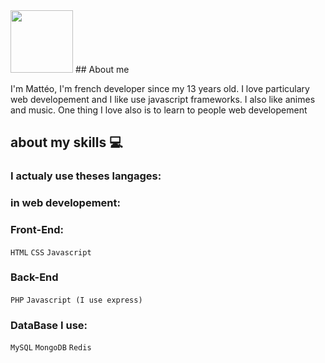 <img src="https://i.imgur.com/LA3TK0j.gif" width="100">
## About me

I'm Mattéo, I'm french developer since my 13 years old. I love particulary web developement and I like use javascript frameworks. I also like animes and music. 
One thing I love also is to learn to people web developement

## about my skills 💻

### I actualy use theses langages:

### in web developement:
### Front-End:
`HTML`
`CSS`
`Javascript`

### Back-End
`PHP`
`Javascript (I use express)`

### DataBase I use:
`MySQL`
`MongoDB`
`Redis`
